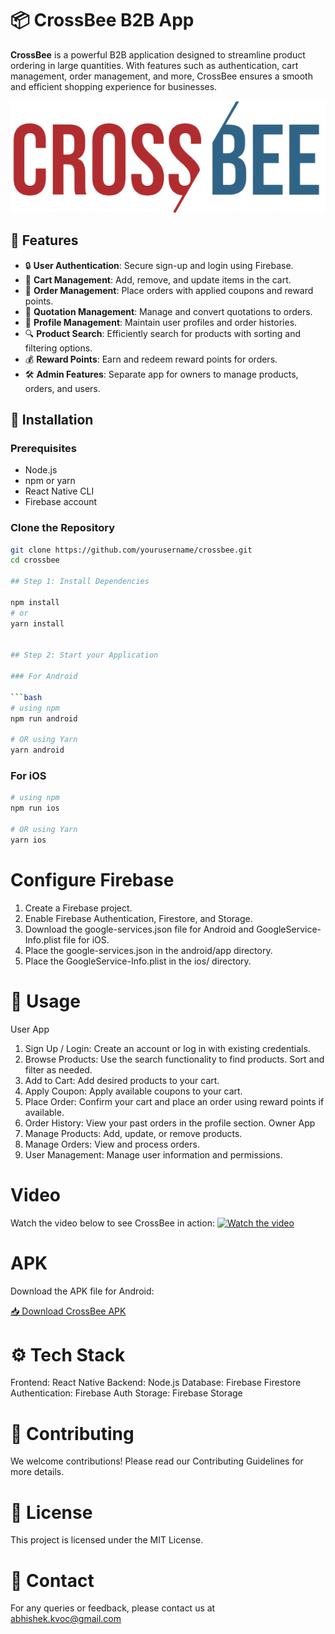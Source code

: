# 📦 **CrossBee B2B App**

**CrossBee** is a powerful B2B application designed to streamline product ordering in large quantities. With features such as authentication, cart management, order management, and more, CrossBee ensures a smooth and efficient shopping experience for businesses.

![CrossBee Banner](assets/logo.png)

## 🌟 **Features**

- 🔒 **User Authentication**: Secure sign-up and login using Firebase.
- 🛒 **Cart Management**: Add, remove, and update items in the cart.
- 🧾 **Order Management**: Place orders with applied coupons and reward points.
- 📝 **Quotation Management**: Manage and convert quotations to orders.
- 👤 **Profile Management**: Maintain user profiles and order histories.
- 🔍 **Product Search**: Efficiently search for products with sorting and filtering options.
- 💰 **Reward Points**: Earn and redeem reward points for orders.
- 🛠️ **Admin Features**: Separate app for owners to manage products, orders, and users.

## 🚀 **Installation**

### **Prerequisites**

- Node.js
- npm or yarn
- React Native CLI
- Firebase account

### **Clone the Repository**

```bash
git clone https://github.com/yourusername/crossbee.git
cd crossbee

## Step 1: Install Dependencies

npm install
# or
yarn install


## Step 2: Start your Application

### For Android

```bash
# using npm
npm run android

# OR using Yarn
yarn android
```

### For iOS

```bash
# using npm
npm run ios

# OR using Yarn
yarn ios
```

# Configure Firebase

   1. Create a Firebase project.
   2. Enable Firebase Authentication, Firestore, and Storage.
   3. Download the google-services.json file for Android and GoogleService-Info.plist file for iOS.
   4. Place the google-services.json in the android/app directory.
   5. Place the GoogleService-Info.plist in the ios/ directory.

# 📱 Usage
 User App
   1. Sign Up / Login: Create an account or log in with existing credentials.
   2. Browse Products: Use the search functionality to find products. Sort and filter as needed.
   3. Add to Cart: Add desired products to your cart.
   4. Apply Coupon: Apply available coupons to your cart.
   5. Place Order: Confirm your cart and place an order using reward points if available.
   6. Order History: View your past orders in the profile section.
 Owner App
   1. Manage Products: Add, update, or remove products.
   2. Manage Orders: View and process orders.
   3. User Management: Manage user information and permissions.

# Video
Watch the video below to see CrossBee in action:
[![Watch the video](https://img.youtube.com/vi/yourvideoid/0.jpg)](https://youtu.be/HJFZeRm-dps)


# APK
Download the APK file for Android:

[📥 Download CrossBee APK](android/app/build/outputs/apk/release/app-release.apk)

# ⚙️ Tech Stack
Frontend: React Native
Backend: Node.js
Database: Firebase Firestore
Authentication: Firebase Auth
Storage: Firebase Storage

# 🤝 Contributing
We welcome contributions! Please read our Contributing Guidelines for more details.

# 📄 License
This project is licensed under the MIT License.

# 📧 Contact
For any queries or feedback, please contact us at abhishek.kvoc@gmail.com 

